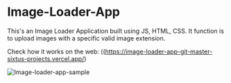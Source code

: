 # Image-Loader-App
This's an Image Loader Application built using JS, HTML, CSS. It function is to upload images with a specific valid image extension.

Check how it works on the web: ((https://image-loader-app-git-master-sixtus-projects.vercel.app/)



![Image-loader-app-sample](https://github.com/sixtusdeveloper/Image-Loader-App/assets/80200124/16f75e22-ecf2-4eb9-a17b-4a31eb1323b8)

